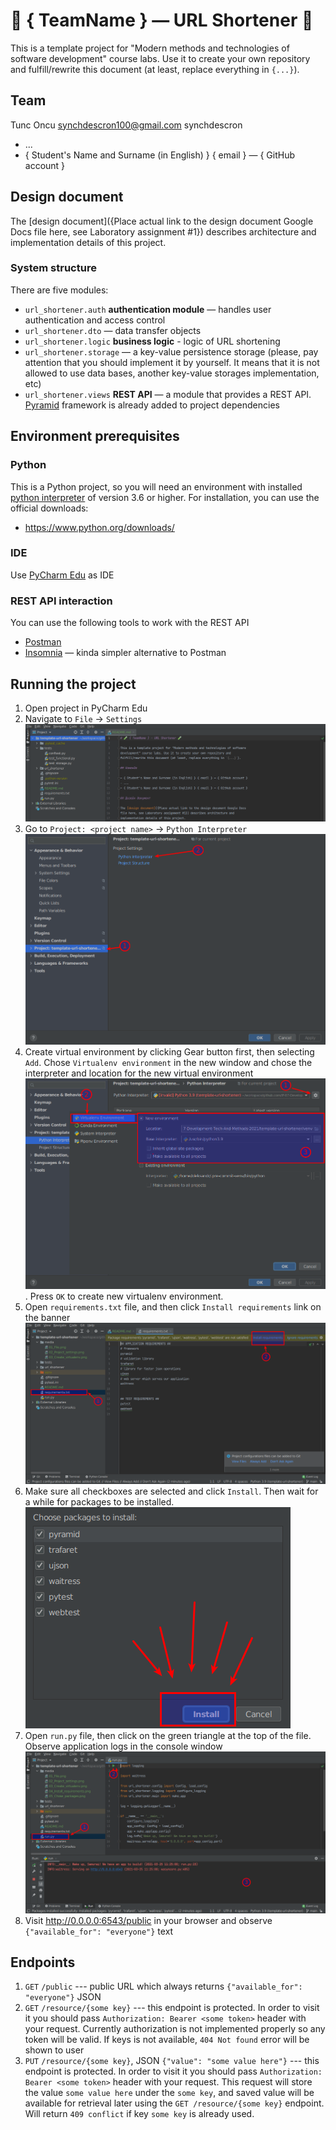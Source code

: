# 🧪 { TeamName } — URL Shortener 🧪

This is a template project for "Modern methods and technologies of software development" course labs. Use it to create
your own repository and fulfill/rewrite this document (at least, replace everything in `{...}`).

## Team

Tunc Oncu synchdescron100@gmail.com  synchdescron
- ...
- { Student's Name and Surname (in English) } { email } — { GitHub account }

## Design document

The [design document]({Place actual link to the design document Google Docs file here, see Laboratory assignment #1})
describes architecture and implementation details of this project.

### System structure

There are five modules:

- `url_shortener.auth` **authentication module** — handles user authentication and access control
- `url_shortener.dto` — data transfer objects
- `url_shortener.logic` **business logic** - logic of URL shortening
- `url_shortener.storage` — a key-value persistence storage (please, pay attention that you should implement it by
  yourself. It means that it is not allowed to use data bases, another key-value storages implementation, etc)
- `url_shortener.views` **REST API** — a module that provides a REST API.
  [Pyramid](https://docs.pylonsproject.org/projects/pyramid/en/latest/index.html)
  framework is already added to project dependencies

## Environment prerequisites

### Python

This is a Python project, so you will need an environment with installed
[python interpreter](https://www.python.org/) of version 3.6 or higher. For installation, you can use the official
downloads:

- https://www.python.org/downloads/

### IDE

Use [PyCharm Edu](https://www.jetbrains.com/pycharm-edu/) as IDE

### REST API interaction

You can use the following tools to work with the REST API

- [Postman](https://www.postman.com/downloads/)
- [Insomnia](https://insomnia.rest/) — kinda simpler alternative to Postman

## Running the project

1. Open project in PyCharm Edu
2. Navigate to `File` -> `Settings`
   ![01_File.png](media/01_File.png)
3. Go to `Project: <project name>` -> `Python Interpreter`
   ![02_Project_settings.png](media/02_Project_settings.png)
4. Create virtual environment by clicking Gear button first, then selecting `Add`. Chose `Virtualenv environment` in the
   new window and chose the interpreter and location for the new virtual environment
   ![03_Create_virtualenv.png](media/03_Create_virtualenv.png). Press `OK` to create new virtualenv environment.
5. Open `requirements.txt` file, and then click `Install requirements` link on the banner
   ![04_Install_requirements.png](media/04_Install_requirements.png)
6. Make sure all checkboxes are selected and click `Install`. Then wait for a while for packages to be installed.
   ![05_Chose_packages.png](media/05_Chose_packages.png)
7. Open `run.py` file, then click on the green triangle at the top of the file. Observe application logs in the console
   window
   ![06_Run_project.png](media/06_Run_project.png)
8. Visit http://0.0.0.0:6543/public in your browser and observe `{"available_for": "everyone"}` text

## Endpoints

1. `GET` `/public` --- public URL which always returns `{"available_for": "everyone"}` JSON
2. `GET` `/resource/{some key}` --- this endpoint is protected. In order to visit it you should
   pass `Authorization: Bearer <some token>` header with your request. Currently authorization is not implemented
   properly so any token will be valid. If keys is not available, `404 Not found` error will be shown to user
3. `PUT` `/resource/{some key}`, JSON `{"value": "some value here"}` --- this endpoint is protected. In order to visit
   it you should pass `Authorization: Bearer <some token>` header with your request. This request will store the
   value `some value here` under the `some key`, and saved value will be available for retrieval later using
   the `GET /resource/{some key}` endpoint. Will return `409 conflict` if key `some key` is already used.
